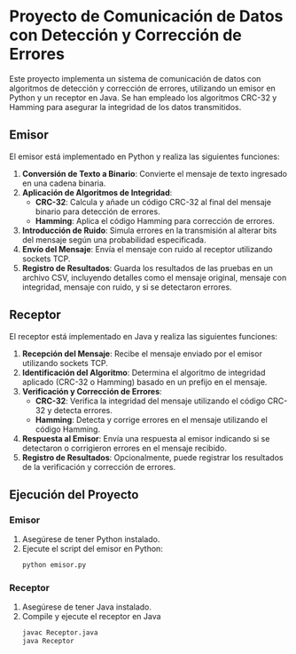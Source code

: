 # Proyecto de Comunicación de Datos con Detección y Corrección de Errores

Este proyecto implementa un sistema de comunicación de datos con algoritmos de detección y corrección de errores, utilizando un emisor en Python y un receptor en Java. Se han empleado los algoritmos CRC-32 y Hamming para asegurar la integridad de los datos transmitidos.

## Emisor

El emisor está implementado en Python y realiza las siguientes funciones:

1. **Conversión de Texto a Binario**: Convierte el mensaje de texto ingresado en una cadena binaria.
2. **Aplicación de Algoritmos de Integridad**:
   - **CRC-32**: Calcula y añade un código CRC-32 al final del mensaje binario para detección de errores.
   - **Hamming**: Aplica el código Hamming para corrección de errores.
3. **Introducción de Ruido**: Simula errores en la transmisión al alterar bits del mensaje según una probabilidad especificada.
4. **Envío del Mensaje**: Envía el mensaje con ruido al receptor utilizando sockets TCP.
5. **Registro de Resultados**: Guarda los resultados de las pruebas en un archivo CSV, incluyendo detalles como el mensaje original, mensaje con integridad, mensaje con ruido, y si se detectaron errores.

## Receptor

El receptor está implementado en Java y realiza las siguientes funciones:

1. **Recepción del Mensaje**: Recibe el mensaje enviado por el emisor utilizando sockets TCP.
2. **Identificación del Algoritmo**: Determina el algoritmo de integridad aplicado (CRC-32 o Hamming) basado en un prefijo en el mensaje.
3. **Verificación y Corrección de Errores**:
   - **CRC-32**: Verifica la integridad del mensaje utilizando el código CRC-32 y detecta errores.
   - **Hamming**: Detecta y corrige errores en el mensaje utilizando el código Hamming.
4. **Respuesta al Emisor**: Envía una respuesta al emisor indicando si se detectaron o corrigieron errores en el mensaje recibido.
5. **Registro de Resultados**: Opcionalmente, puede registrar los resultados de la verificación y corrección de errores.

## Ejecución del Proyecto

### Emisor

1. Asegúrese de tener Python instalado.
2. Ejecute el script del emisor en Python:
   ```sh
   python emisor.py
### Receptor
1. Asegúrese de tener Java instalado.
2. Compile y ejecute el receptor en Java
    ```sh
   javac Receptor.java
   java Receptor


